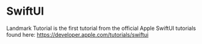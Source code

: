 # SwiftUI
Landmark Tutorial is the first tutorial from the official Apple SwiftUI tutorials found here: https://developer.apple.com/tutorials/swiftui
